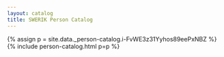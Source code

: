 ```yaml
---
layout: catalog
title: SWERIK Person Catalog
---
```

{% assign p = site.data._person-catalog.i-FvWE3z31Yyhos89eePxNBZ %}
{% include person-catalog.html p=p %}

